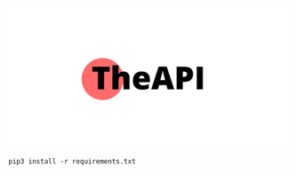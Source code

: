 ![alt text](https://github.com/johnyg127/TheAPI/raw/main/TheAPI.png)

```
pip3 install -r requirements.txt
```
